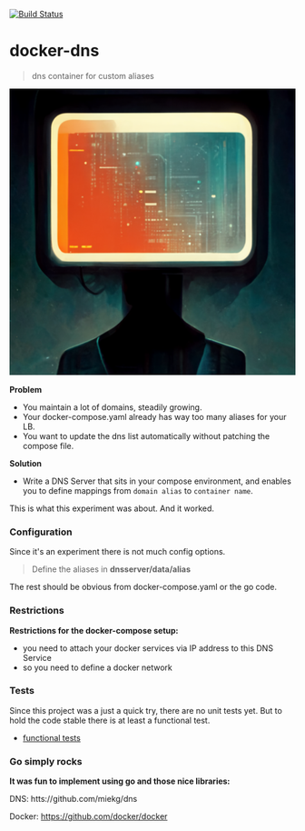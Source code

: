 [![Build Status](https://travis-ci.com/Oppodelldog/docker-dns.svg?branch=master)](https://travis-ci.com/Oppodelldog/docker-dns)
# docker-dns
> dns container for custom aliases

![DOCKER-DNS](docker-dns.png)

**Problem**
* You maintain a lot of domains, steadily growing.
* Your docker-compose.yaml already has way too many aliases for your LB.
* You want to update the dns list automatically without patching the compose file.

**Solution**
* Write a DNS Server that sits in your compose environment, and enables you to define mappings
from ```domain alias``` to ```container name```.

This is what this experiment was about. And it worked.

### Configuration
Since it's an experiment there is not much config options.
>Define the aliases in **dnsserver/data/alias**

The rest should be obvious from docker-compose.yaml or the go code.

### Restrictions
**Restrictions for the docker-compose setup:**
* you need to attach your docker services via IP address to this DNS Service
* so you need to define a docker network

### Tests
Since this project was a just a quick try, there are no unit tests yet.
But to hold the code stable there is at least a functional test.
* [functional tests](test/README.md)

### Go simply rocks
**It was fun to implement using go and those nice libraries:**

DNS: htts://github.com/miekg/dns

Docker: https://github.com/docker/docker



